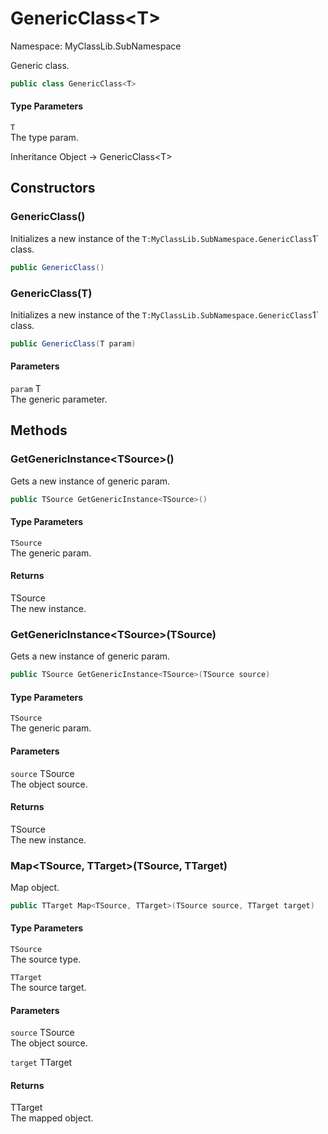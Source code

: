 # GenericClass&lt;T&gt;

Namespace: MyClassLib.SubNamespace

Generic class.

```csharp
public class GenericClass<T>
```

#### Type Parameters

`T`<br>The type param.

Inheritance Object → GenericClass&lt;T&gt;

## Constructors

### GenericClass()

Initializes a new instance of the `T:MyClassLib.SubNamespace.GenericClass`1` class.

```csharp
public GenericClass()
```

### GenericClass(T)

Initializes a new instance of the `T:MyClassLib.SubNamespace.GenericClass`1` class.

```csharp
public GenericClass(T param)
```

#### Parameters

`param` T<br>The generic parameter.

## Methods

### GetGenericInstance&lt;TSource&gt;()

Gets a new instance of generic param.

```csharp
public TSource GetGenericInstance<TSource>()
```

#### Type Parameters

`TSource`<br>The generic param.

#### Returns

TSource<br>The new instance.

### GetGenericInstance&lt;TSource&gt;(TSource)

Gets a new instance of generic param.

```csharp
public TSource GetGenericInstance<TSource>(TSource source)
```

#### Type Parameters

`TSource`<br>The generic param.

#### Parameters

`source` TSource<br>The object source.

#### Returns

TSource<br>The new instance.

### Map&lt;TSource, TTarget&gt;(TSource, TTarget)

Map object.

```csharp
public TTarget Map<TSource, TTarget>(TSource source, TTarget target)
```

#### Type Parameters

`TSource`<br>The source type.

`TTarget`<br>The source target.

#### Parameters

`source` TSource<br>The object source.

`target` TTarget<br>

#### Returns

TTarget<br>The mapped object.
